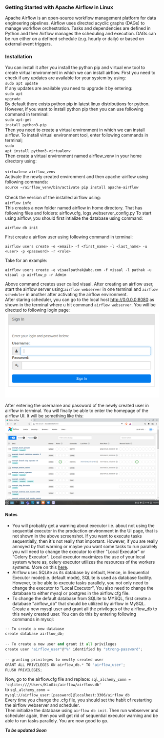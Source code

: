 ### Getting Started with Apache Airflow in Linux
Apache Airflow is an open-source workflow management platform for data engineering pipelines. Airflow uses directed acyclic graphs (DAGs) to manage workflow orchestration. Tasks and dependencies are defined in Python and then Airflow manages the scheduling and execution. DAGs can be run either on a defined schedule (e.g. hourly or daily) or based on external event triggers.

### Installation 

You can install it after you install the python pip and virtual env tool to create virtual environment in which we can install airflow.
First you need to check if any updates are available for your system by using: <br/>
<code>sudo apt update</code><br/>
If any updates are available you need to upgrade it by entering:<br/>
<code>sudo apt upgrade</code><br/>
By default there exists python pip in latest linux distributions for python. However, if you want to install python pip  then you can use following command in terminal:<br/>
<code>sudo apt-get install python3-pip</code><br/>
Then you need to create a virtual environment in which we can install airflow.
To install virtual environment tool, enter following commands in terminal;<br/>
<code>sudo apt install python3-virtualenv</code><br/>
Then create a virtual environment named airflow_venv in your home directory using:<br/>
<code> virtualenv airflow_venv</code><br/>
Activate the newly created environment and then apache-airflow using following commands:<br/>
<code>source ~/airflow_venv/bin/activate
pip install apache-airflow
</code><br/>
Check the version of the installed airflow using:<br/>
<code>airflow info</code><br/>
This creates a new folder named airflow in home directory. That has following files and folders: airflow.cfg, logs,webserver_config.py
To start using airflow, you should first intialize the database using command:
```terminal
airflow db init
```
First create a airflow user using following command in terminal:
```terminal
airflow users create -e <email> -f <first_name> -l <last_name> -u <user> -p <password> -r <role>
```
Take for an example:
```terminal
airflow users create -e visaalpathak@abc.com -f visaal -l pathak -u visaal -p airflow_p -r Admin
```
Above command creates user called visaal.
After creating an airflow user, start the airflow server using:<code>airflow webserver</code> in one terminal and <code>airflow scheduler</code> in another after activating the airflow environment.<br/>
After staring scheduler, you can go to the local host http://0.0.0.0:8080 as shown in the terminal where u hit command <code>airflow webserver</code>. You will be directed to following login page:<br/>
![loginpage.png](../assets/images/loginpage.png)

After entering the username and password of the newly created user in airflow in terminal. You will finally be able to enter the homepage of the airflow UI.
It will be something like this:
![first_ui.png](../assets/images/first_ui.png)
#### Notes
* You will probably get a warning about executor i.e. about not using the sequential executor in the production environment in the UI page, that is not shown in the above screenshot. If you want to execute tasks sequentially, then it's not really that important. However, if you are really annoyed by that warning or maybe you want some tasks to run parallely you will need to change the executor to either "Local Executor" or "Celery Executor". Local executor maximizes the use of your local system where as, celery executor utilizes the resources of the workers systems. More on this <a href="https://www.astronomer.io/guides/airflow-executors-explained/">here</a>.
* AIrflow uses SQLite as its database by default, Hence, in Sequential Executor mode(i.e. default mode), SQLite is used as database facility. However, to be able to execute tasks parallely, you not only need to change the executor to "Local Executor", You also need to change the database to either mysql or postgres in the airflow.cfg file.
* To change the default database from SQLite to MYSQL, first create a database "airflow_db" that should be utilized by airflow in MySQL. Create a new mysql user and grant all the privileges of the airflow_db to this newly created user. You can do this by entering following commands in mysql:

```python
-- To create a new database
create database airflow_db;

-- To create a new user and grant it all privileges
create user "airflow_user"@"%" identified by "strong-password";

-- granting privileges to newlly created user
GRANT ALL PRIVILEGES ON airflow_db.* TO 'airflow_user';
FLUSH PRIVILEGES;

```
Now, go to the airflow.cfg file and replace:
 <code>sql_alchemy_conn = 'sqlite:////Users/KLoGic/airflow/airflow.db'</code><br/>
to <code>sql_alchemy_conn = mysql://airflow_user:[password]@localhost:3306/airflow_db</code>
<br/>
Every time you change the .cfg file, you should set the habit of restarting the airflow webserver and scheduler.<br/>
Then initialize the database using <code>airflow db init</code>. Then run webserver and scheduler again, then you will get rid of sequential executor warning and be able to run tasks parallely.
You are now good to go.

<i><b> To be updated Soon</b></i>

